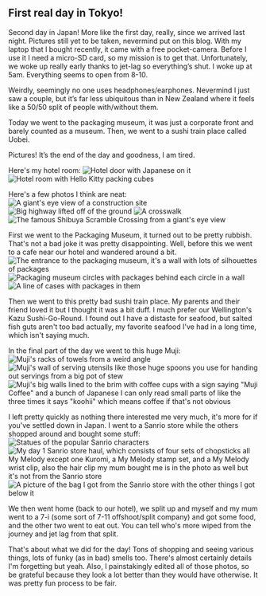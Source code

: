 
## First real day in Tokyo!

Second day in Japan! More like the first day, really, since we arrived last night. Pictures still yet to be taken, nevermind put on this blog. With my laptop that I bought recently, it came with a free pocket-camera. Before I use it I need a micro-SD card, so my mission is to get that. Unfortunately, we woke up really early thanks to jet-lag so everything’s shut. I woke up at 5am. Everything seems to open from 8-10.

Weirdly, seemingly no one uses headphones/earphones. Nevermind I just saw a couple, but it’s far less ubiquitous than in New Zealand where it feels like a 50/50 split of people with/without them.

Today we went to the packaging museum, it was just a corporate front and barely counted as a museum. Then, we went to a sushi train place called Uobei. 

Pictures! It’s the end of the day and goodness, I am tired.


Here's my hotel room:
![Hotel door with Japanese on it](HotelDoor.jpg)
![Hotel room with Hello Kitty packing cubes](HotelRoom.jpg)

Here's a few photos I think are neat:
![A giant's eye view of a construction site](ConstructionSite.jpg)
![Big highway lifted off of the ground](BigRoad.jpg)
![A crosswalk](Crosswalk.jpg)
![The famous Shibuya Scramble Crossing from a giant's eye view](ScrambleCrossingAbove.jpg)

First we went to the Packaging Museum, it turned out to be pretty rubbish. That's not a bad joke it was pretty disappointing. Well, before this we went to a cafe near our hotel and wandered around a bit.
![The entrance to the packaging museum, it's a wall with lots of silhouettes of packages](PackageMuseumEntrance.jpg)
![Packaging museum circles with packages behind each circle in a wall](PackageMuseumCircles.jpg)
![A line of cases with packages in them](PackageMuseumCases.jpg)

Then we went to this pretty bad sushi train place. My parents and their friend loved it but I thought it was a bit duff. I much prefer our Wellington's Kazu Sushi-Go-Round. I found out I have a distaste for seafood, but salted fish guts aren't too bad actually, my favorite seafood I've had in a long time, which isn't saying much.

In the final part of the day we went to this huge Muji:
![Muji's racks of towels from a weird angle](./MujiTowels.jpg)
![Muji's wall of serving utensils like those huge spoons you use for handing out servings from a big pot of stew](MujiServingUtensils.jpg)
![Muji's big walls lined to the brim with coffee cups with a sign saying "Muji Coffee" and a bunch of Japanese I can only read small parts of like the three times it says "koohii" which means coffee if that's not obvious](MujiCoffeeCups.jpg)

I left pretty quickly as nothing there interested me very much, it's more for if you've settled down in Japan. I went to a Sanrio store while the others shopped around and bought some stuff:
![Statues of the popular Sanrio characters](SanrioStoreFigures.jpg)
![My day 1 Sanrio store haul, which consists of four sets of chopsticks all My Melody except one Kuromi, a My Melody stamp set, and a My Melody wrist clip, also the hair clip my mum bought me is in the photo as well but it's not from the Sanrio store](SanrioDay1Haul1.jpg)
![A picture of the bag I got from the Sanrio store with the other things I got below it](SanrioDay1Haul2.jpg)

We then went home (back to our hotel), we split up and myself and my mum went to a 7-i (some sort of 7-11 offshoot/split company) and got some food, and the other two went to eat out. You can tell who's more wiped from the journey and jet lag from that split.

That's about what we did for the day! Tons of shopping and seeing various things, lots of funky (as in bad) smells too. There's almost certainly details I'm forgetting but yeah. Also, I painstakingly edited all of those photos, so be grateful because they look a lot better than they would have otherwise. It was pretty fun process to be fair.